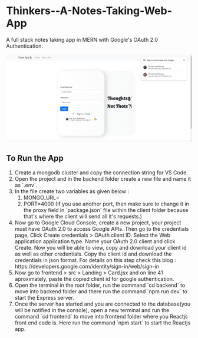 # Thinkers--A-Notes-Taking-Web-App
A full stack notes taking app in MERN with Google's OAuth 2.0 Authentication.


![alt text](https://raw.githubusercontent.com/Abuzariii/Thinkers--A-Notes-Taking-Web-App/main/Screenshot%20(148).png)

## To Run the App

<ol>
  <li>Create a mongodb cluster and copy the connection string for VS Code.</li>
  <li>Open the project and in the backend folder create a new file and name it as `.env`.</li>
  <li>In the file create two variables as given below :
    <ol>
      <li>MONGO_URL=<paste connection string here></li>
      <li>PORT=4000 (If you use another port, then make sure to change it in the proxy field in `package.json` file within the client folder because that's where the client will send all it's requests.)</li>
    </ol>
  </li>
  <li>Now go to Google Cloud Console, create a new project, your project must have OAuth 2.0 to access Google APIs. Then go to the credentials page, Click Create credentials > OAuth client ID. Select the Web application application type. Name your OAuth 2.0 client and click Create. Now you will be able to view, copy and download your client id as well as other credentials. Copy the client id and download the credentials in json format. For details on this step check this blog : https://developers.google.com/identity/sign-in/web/sign-in</li>
  <li>Now go to frontend > src > Landing > Card.jsx and on line 41 aproximately, paste the copied client id for google authentication. </li>
  <li>Open the terminal in the root folder, run the command `cd backend` to move into backend folder and there run the command `npm run dev` to start the Express server.</li>
  <li>Once the server has started and you are connected to the database(you will be notified in the console), open a new terminal and run the command `cd frontend` to move into frontend folder where you Reactjs front end code is. Here run the command `npm start` to start the Reactjs app.</li>
</ol>
